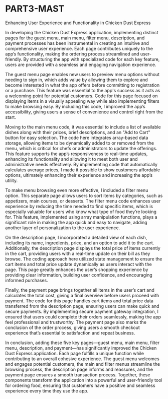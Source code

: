 # PART3-MAST
Enhancing User Experience and Functionality in Chicken Dust Express

In developing the Chicken Dust Express application, implementing distinct pages for the guest menu, main menu, filter menu, description, and payment processes has been instrumental in creating an intuitive and comprehensive user experience. Each page contributes uniquely to the app’s functionality, making the ordering process streamlined and user-friendly. By structuring the app with specialized code for each key feature, users are provided with a seamless and engaging navigation experience.

The guest menu page enables new users to preview menu options without needing to sign in, which adds value by allowing them to explore and become interested in what the app offers before committing to registration or a purchase. This feature was essential to the app's success as it acts as a welcoming point for potential customers. Code for this page focused on displaying items in a visually appealing way while also implementing filters to make browsing easy. By including this code, I improved the app’s accessibility, giving users a sense of convenience and control right from the start.

Moving to the main menu code, it was essential to include a list of available dishes along with their prices, brief descriptions, and an "Add to Cart" button for easy selection. The code here integrates array-based data storage, allowing items to be dynamically added to or removed from the menu, which is critical for chefs or administrators to update the offerings. This feature supports the app’s responsiveness to real-time updates, enhancing its functionality and allowing it to meet both user and administrative needs effectively. By implementing code that automatically calculates average prices, I made it possible to show customers affordable options, ultimately enhancing their experience and increasing the app’s utility.

To make menu browsing even more effective, I included a filter menu option. This separate page allows users to sort items by categories, such as appetizers, main courses, or desserts. The filter menu code enhances user experience by reducing the time needed to find specific items, which is especially valuable for users who know what type of food they’re looking for. This feature, implemented using array manipulation functions, plays a significant role in making the app quick and easy to navigate, adding another layer of personalization to the user experience.

On the description page, I incorporated a detailed view of each dish, including its name, ingredients, price, and an option to add it to the cart. Additionally, the description page displays the total price of items currently in the cart, providing users with a real-time update on their bill as they browse. The coding approach here utilized state management to ensure the cart items and total price update dynamically as users interact with the page. This page greatly enhances the user’s shopping experience by providing clear information, building user confidence, and encouraging informed purchases.

Finally, the payment page brings together all items in the user’s cart and calculates the total cost, giving a final overview before users proceed with payment. The code for this page handles cart items and total price data transferred from the description page, ensuring users can make quick and secure payments. By implementing secure payment gateway integration, I ensured that users could complete their orders seamlessly, making the app feel professional and trustworthy. The payment page also marks the conclusion of the order process, giving users a smooth checkout experience that’s essential to satisfaction and repeat business.

In conclusion, adding these five key pages—guest menu, main menu, filter menu, description, and payment—has significantly improved the Chicken Dust Express application. Each page fulfills a unique function while contributing to an overall cohesive experience. The guest menu welcomes and engages potential customers, the main and filter menus streamline the browsing process, the description page informs and reassures, and the payment page ensures a smooth transaction process. Together, these components transform the application into a powerful and user-friendly tool for ordering food, ensuring that customers have a positive and seamless experience every time they use the app.
